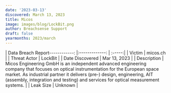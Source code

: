 ```yaml
---
date: '2023-03-13'
discovered: March 13, 2023
title: Micos
image: images/blog/LockBit.png
author: Breachsense Support
draft: false
yearmonths: 2023/march
---
```


| Data Breach Report------------:     |:-------------:    | :-----:|
| Victim      | micos.ch      | 
| Threat Actor      | LockBit      | 
| Date Discovered      | Mar 13, 2023      | 
| Description      | Micos Engineering GmbH is an independent advanced engineering company that focuses on optical instrumentation for the European space market. As industrial partner it delivers (pre-) design, engineering, AIT (assembly, integration and testing) and services for optical measurement systems.       | 
| Leak Size      | Unknown      | 

